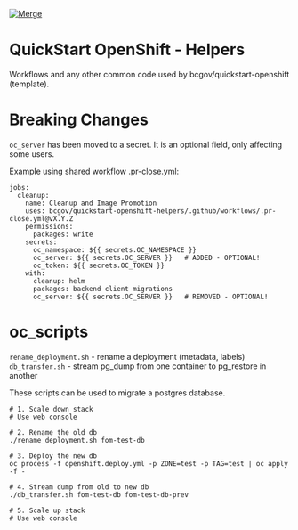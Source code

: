 [![Merge](https://github.com/bcgov/quickstart-openshift-helpers/actions/workflows/merge.yml/badge.svg)](https://github.com/bcgov/quickstart-openshift-helpers/actions/workflows/merge.yml)

# QuickStart OpenShift - Helpers
Workflows and any other common code used by bcgov/quickstart-openshift (template).

# Breaking Changes

`oc_server` has been moved to a secret.  It is an optional field, only affecting some users.

Example using shared workflow .pr-close.yml:
```
jobs:
  cleanup:
    name: Cleanup and Image Promotion
    uses: bcgov/quickstart-openshift-helpers/.github/workflows/.pr-close.yml@vX.Y.Z
    permissions:
      packages: write
    secrets:
      oc_namespace: ${{ secrets.OC_NAMESPACE }}
      oc_server: ${{ secrets.OC_SERVER }}   # ADDED - OPTIONAL!
      oc_token: ${{ secrets.OC_TOKEN }}
    with:
      cleanup: helm
      packages: backend client migrations
      oc_server: ${{ secrets.OC_SERVER }}   # REMOVED - OPTIONAL!
```

# oc_scripts

`rename_deployment.sh` - rename a deployment (metadata, labels)
`db_transfer.sh` - stream pg_dump from one container to pg_restore in another

These scripts can be used to migrate a postgres database.
```
# 1. Scale down stack
# Use web console

# 2. Rename the old db
./rename_deployment.sh fom-test-db

# 3. Deploy the new db
oc process -f openshift.deploy.yml -p ZONE=test -p TAG=test | oc apply -f -

# 4. Stream dump from old to new db
./db_transfer.sh fom-test-db fom-test-db-prev

# 5. Scale up stack
# Use web console
```
